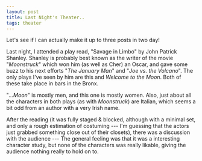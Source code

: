 ```yaml
---
layout: post
title: Last Night's Theater..
tags: theater
---
```

Let's see if I can actually make it up to three posts in two day!

Last night, I attended a play read, "Savage in Limbo" by John Patrick Shanley.  Shanley is probably best known as the writer of the movie "*Moonstruck*" which won him (as well as Cher) an Oscar, and gave some buzz to his next efforts "*The January Man*" and "*Joe vs. the Volcano*".  The only plays I've seen by him are this and *Welcome to the Moon*.  Both of these take place in bars in the Bronx.

"*...Moon*" is mostly men, and this one is mostly women.  Also, just about all the characters in both plays (as with *Moonstruck*) are Italian, which seems a bit odd from an author with a very Irish name. 

After the reading (it was fully staged &amp; blocked, although with a minimal set, and only a rough estimation of costuming --- I'm guessing that the actors just grabbed something close out of their closets), there was a discussion with the audience --- The general feeling was that it was a interesting character study, but none of the characters was really likable, giving the audience nothing really to hold on to.
